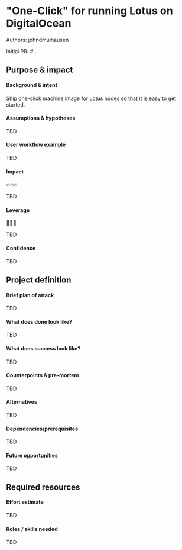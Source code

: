 # "One-Click" for running Lotus on DigitalOcean

Authors: johndmulhausen

Initial PR: #...

## Purpose &amp; impact
#### Background &amp; intent

Ship one-click machine image for Lotus nodes so that it is easy to get started.

#### Assumptions &amp; hypotheses

TBD

#### User workflow example

TBD

#### Impact

🔥🔥🔥

TBD

#### Leverage

🎯🎯🎯

TBD

#### Confidence

TBD

## Project definition
#### Brief plan of attack

TBD

#### What does done look like?

TBD

####  What does success look like?

TBD

#### Counterpoints &amp; pre-mortem

TBD

#### Alternatives

TBD

#### Dependencies/prerequisites

TBD

#### Future opportunities

TBD

## Required resources

#### Effort estimate

TBD

#### Roles / skills needed

TBD
